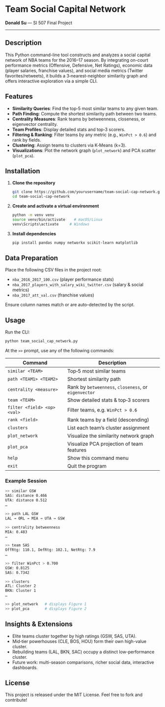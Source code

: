 # Team Social Capital Network

**Donald Su** — SI 507 Final Project

---

## Description

This Python command-line tool constructs and analyzes a social capital network of NBA teams for the 2016–17 season. By integrating on-court performance metrics (Offensive, Defensive, Net Ratings), economic data (player salaries, franchise values), and social media metrics (Twitter favorites/retweets), it builds a 3‑nearest-neighbor similarity graph and offers interactive exploration via a simple CLI.

## Features

- **Similarity Queries**: Find the top‑5 most similar teams to any given team.
- **Path Finding**: Compute the shortest similarity path between two teams.
- **Centrality Measures**: Rank teams by betweenness, closeness, or eigenvector centrality.
- **Team Profiles**: Display detailed stats and top‑3 scorers.
- **Filtering & Ranking**: Filter teams by any metric (e.g., `WinPct > 0.6`) and rank by fields.
- **Clustering**: Assign teams to clusters via K‑Means (k=3).
- **Visualizations**: Plot the network graph (`plot_network`) and PCA scatter (`plot_pca`).

## Installation

1. **Clone the repository**
   ```bash
   git clone https://github.com/yourusername/team-social-cap-network.git
   cd team-social-cap-network
   ```
2. **Create and activate a virtual environment**
   ```bash
   python -m venv venv
   source venv/bin/activate    # macOS/Linux
   venv\Scripts\activate     # Windows
   ```
3. **Install dependencies**
   ```bash
   pip install pandas numpy networkx scikit-learn matplotlib
   ```

## Data Preparation

Place the following CSV files in the project root:

- `nba_2016_2017_100.csv` (player performance stats)
- `nba_2017_players_with_salary_wiki_twitter.csv` (salary & social metrics)
- `nba_2017_att_val.csv` (franchise values)

Ensure column names match or are auto-detected by the script.

## Usage

Run the CLI:
```bash
python team_social_cap_network.py
```

At the `>>` prompt, use any of the following commands:

| Command                              | Description                                                       |
|--------------------------------------|-------------------------------------------------------------------|
| `similar <TEAM>`                     | Top‑5 most similar teams                                          |
| `path <TEAM1> <TEAM2>`               | Shortest similarity path                                          |
| `centrality <measure>`               | Rank by `betweenness`, `closeness`, or `eigenvector`            |
| `team <TEAM>`                        | Show detailed stats & top‑3 scorers                               |
| `filter <field> <op> <val>`          | Filter teams, e.g. `WinPct > 0.6`                                 |
| `rank <field>`                       | Rank teams by a field (descending)                                |
| `clusters`                           | List each team’s cluster assignment                               |
| `plot_network`                       | Visualize the similarity network graph                            |
| `plot_pca`                           | Visualize PCA projection of team features                         |
| `help`                               | Show this command menu                                            |
| `exit`                               | Quit the program                                                  |

### Example Session

```bash
>> similar GSW
SAS: distance 0.466
UTA: distance 0.512
…

>> path LAL GSW
LAL → ORL → MIA → UTA → GSW

>> centrality betweenness
MIA: 0.483
…

>> team SAS
OffRtg: 110.1, DefRtg: 102.1, NetRtg: 7.9
…

>> filter WinPct > 0.700
GSW: 0.8125
SAS: 0.7342

>> clusters
ATL: Cluster 2
BKN: Cluster 1
…

>> plot_network   # displays Figure 1
>> plot_pca       # displays Figure 2
```

## Insights & Extensions

- Elite teams cluster together by high ratings (GSW, SAS, UTA).  
- Mid‑tier powerhouses (CLE, BOS, HOU) form their own high-value cluster.  
- Rebuilding teams (LAL, BKN, SAC) occupy a distinct low-performance cluster.  
- Future work: multi-season comparisons, richer social data, interactive dashboards.

## License

This project is released under the MIT License. Feel free to fork and contribute!

